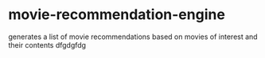 # movie-recommendation-engine
generates a list of movie recommendations based on movies of interest and their contents
dfgdgfdg
